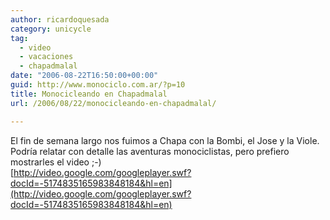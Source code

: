 ```yaml
---
author: ricardoquesada
category: unicycle
tag:
  - video
  - vacaciones
  - chapadmalal
date: "2006-08-22T16:50:00+00:00"
guid: http://www.monociclo.com.ar/?p=10
title: Monocicleando en Chapadmalal
url: /2006/08/22/monocicleando-en-chapadmalal/

---
```

El fin de semana largo nos fuimos a Chapa con la Bombi, el Jose y la Viole. Podría relatar con detalle las aventuras monociclistas, pero prefiero mostrarles el video ;-)  
[http://video.google.com/googleplayer.swf?docId=-5174835165983848184&hl=en](http://video.google.com/googleplayer.swf?docId=-5174835165983848184&hl=en)
